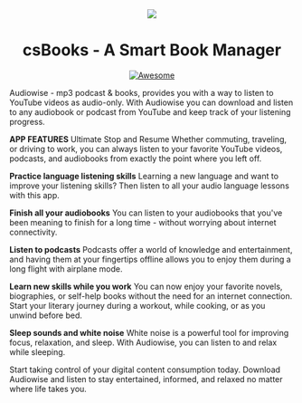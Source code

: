 <div align="center" style="width: 100%;">
<img src= "https://caesiumstudio.github.io/csBooks-updates/assets/screenshots/msfg.jpg"/>
</div>

<div align="center" style="width:100%">
  <h1 align="center">csBooks - A Smart Book Manager</h1>
</div>

<p align="center">
    <a href="https://github.com/sindresorhus/awesome-electron"><img alt="Awesome" src="https://cdn.rawgit.com/sindresorhus/awesome/d7305f38d29fed78fa85652e3a63e154dd8e8829/media/badge.svg"></a>
</p>

Audiowise - mp3 podcast & books, provides you with a way to listen to YouTube videos as audio-only. With Audiowise you can download and listen to any audiobook or podcast from YouTube and keep track of your listening progress.

**APP FEATURES**
Ultimate Stop and Resume
Whether commuting, traveling, or driving to work, you can always listen to your favorite YouTube videos, podcasts, and audiobooks from exactly the point where you left off.

**Practice language listening skills**
Learning a new language and want to improve your listening skills? Then listen to all your audio language lessons with this app. 

**Finish all your audiobooks**
You can listen to your audiobooks that you've been meaning to finish for a long time -  without worrying about internet connectivity. 

**Listen to podcasts**
Podcasts offer a world of knowledge and entertainment, and having them at your fingertips offline allows you to enjoy them during a long flight with airplane mode.

**Learn new skills while you work**
You can now enjoy your favorite novels, biographies, or self-help books without the need for an internet connection.  Start your literary journey during a workout, while cooking, or as you unwind before bed.

**Sleep sounds and white noise**
White noise is a powerful tool for improving focus, relaxation, and sleep. 
With Audiowise, you can listen to and relax while sleeping. 

Start taking control of your digital content consumption today. Download Audiowise and listen to stay entertained, informed, and relaxed no matter where life takes you.
